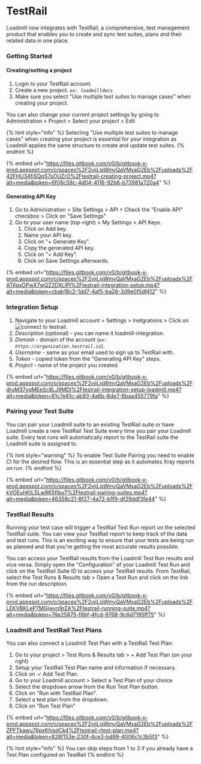 # TestRail

Loadmill now integrates with TestRail, a comprehensive, test management product that enables you to create and sync test suites, plans and their related data in one place.

### Getting Started

#### Creating/setting a project

1. Login to your TestRail account.
2. Create a new project. _`ex: loadmilldocs`_
3. Make sure you select "Use multiple test suites to manage cases" when creating your project.

You can also change your current project settings by going to \
Administration > Project > Select your project > Edit

{% hint style="info" %}
Selecting "Use multiple test suites to manage cases" when creating your project is essential for your integration as Loadmill applies the same structure to create and update test suites.
{% endhint %}

{% embed url="https://files.gitbook.com/v0/b/gitbook-x-prod.appspot.com/o/spaces%2F2vjiLjsWmvQaVMxaG2Eb%2Fuploads%2F42FHU34fiSQqS7sOUZrO%2Ftestrail-creating-project.mp4?alt=media&token=6f08c58c-4d04-4116-92b6-b73981a720a4" %}

#### Generating API Key

1. Go to Administration > Site Settings > API > Check the "Enable API" checkbox > Click on "Save Settings"
2. Go to your user name (top-right) > My Settings > API Keys.
   1. Click on Add key.
   2. Name your API key.
   3. Click on "+ Generate Key".
   4. Copy the generated API key.
   5. Click on "+ Add Key".
   6. Click on Save Settings afterwards.

{% embed url="https://files.gitbook.com/v0/b/gitbook-x-prod.appspot.com/o/spaces%2F2vjiLjsWmvQaVMxaG2Eb%2Fuploads%2FAT6pxDPwX7wQZ2DXLlPI%2Ftestrail-integration-setup.mp4?alt=media&token=cbab18c2-1dd7-4af5-ba28-3d9e0f5df412" %}

### Integration Setup

1. Navigate to your Loadmill account > Settings > Inetgrations > Click on <img src="broken-reference" alt="connect to testrail" data-size="line">.
2. _Description_ (optional) - you can name it loadmill-integration.
3. _Domain_ - domain of the account (_`ex: https://organization.testrail.io`_).
4. _Username_ - same as your email used to sign up to TestRail with.
5. _Token_ - copied token from the "Generating API Key" steps.
6. _Project_ - name of the project you created.

{% embed url="https://files.gitbook.com/v0/b/gitbook-x-prod.appspot.com/o/spaces%2F2vjiLjsWmvQaVMxaG2Eb%2Fuploads%2FdruM37vqMEeSc8LJ9MDI%2Ftestrail-integration-setup-loadmill.mp4?alt=media&token=81c7e81c-ab93-4a6b-8de7-6baa455779fa" %}

### Pairing your Test Suite

You can pair your Loadmill suite to an existing TestRail suite or have Loadmill create a new TestRail Test Suite every time you pair your Loadmill suite. Every test runs will automatically report to the TestRail suite the Loadmill suite is assigned to.

{% hint style="warning" %}
To enable Test Suite Pairing you need to enable CI for the desired flow. This is an essential step as it automates Xray reports on run.
{% endhint %}

{% embed url="https://files.gitbook.com/v0/b/gitbook-x-prod.appspot.com/o/spaces%2F2vjiLjsWmvQaVMxaG2Eb%2Fuploads%2FkVOEuhKtLSLw8K5flbu7%2Ftestrail-pairing-suites.mp4?alt=media&token=46358c21-8f27-4a72-b1f9-df29ddf3fe44" %}

### TestRail Results

Running your test case will trigger a TestRail Test Run report on the selected TestRail suite. You can view your TestRail report to keep track of the data and test runs. This is an exciting way to ensure that your tests are being run as planned and that you're getting the most accurate results possible.

You can access your TestRail results from the Loadmill Test Run results and vice versa. Simply open the "Configuration" of your Loadmill Test Run and click on the TestRail Suite ID to access your TestRail results. From TestRail, select the Test Runs & Results tab > Open a Test Run and click on the link from the run description.

{% embed url="https://files.gitbook.com/v0/b/gitbook-x-prod.appspot.com/o/spaces%2F2vjiLjsWmvQaVMxaG2Eb%2Fuploads%2FLEKVBKLeP7MGjwvn9rZA%2Ftestrail-running-suite.mp4?alt=media&token=76e25875-f6bf-4fcd-9768-9c6d7195ff75" %}

### Loadmill and TestRail Test Plans

You can also connect a Loadmill Test Plan with a TestRail Test Plan:

1. Go to your project > Test Runs & Results tab > + Add Test Plan (on your right)
2. Setup your TestRail Test Plan name and information if necessary.
3. Click on ✓ Add Test Plan.
4. Go to your Loadmill account > Select a Test Plan of your choice
5. Select the dropdown arrow from the Run Test Plan button.
6. Click on "Run with TestRail Plan".
7. Select a test plan from the dropdown.
8. Click on "Run Test Plan"

{% embed url="https://files.gitbook.com/v0/b/gitbook-x-prod.appspot.com/o/spaces%2F2vjiLjsWmvQaVMxaG2Eb%2Fuploads%2FZPFTkawu76pxKhisdCk4%2Ftestrail-rtest-plan.mp4?alt=media&token=828f153e-230f-4ce3-bd99-4006c1c3b5f3" %}

{% hint style="info" %}
You can skip steps from 1 to 3 if you already have a Test Plan configured on TestRail
{% endhint %}

